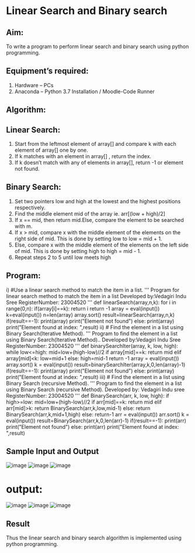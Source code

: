 # Linear Search and Binary search
## Aim:
To write a program to perform linear search and binary search using python programming.
## Equipment’s required:
1.	Hardware – PCs
2.	Anaconda – Python 3.7 Installation / Moodle-Code Runner
## Algorithm:
## Linear Search:
1.	Start from the leftmost element of array[] and compare k with each element of array[] one by one.
2.	If k matches with an element in array[] , return the index.
3.	If k doesn’t match with any of elements in array[], return -1 or element not found.
## Binary Search:
1.	Set two pointers low and high at the lowest and the highest positions respectively.
2.	Find the middle element mid of the array ie. arr[(low + high)/2]
3.	If x == mid, then return mid.Else, compare the element to be searched with m.
4.	If x > mid, compare x with the middle element of the elements on the right side of mid. This is done by setting low to low = mid + 1.
5.	Else, compare x with the middle element of the elements on the left side of mid. This is done by setting high to high = mid - 1.
6.	Repeat steps 2 to 5 until low meets high
## Program:
i)	#Use a linear search method to match the item in a list.
''' 
Program for linear search method to match the item in a list
Developed by:Vedagiri Indu Sree
RegisterNumber: 23004520
'''
def linearSearch(array,n,k):
    for i in range(0,n):
        if(array[i]==k):
            return i
    return -1
array = eval(input())
k=eval(input())
n=len(array)
array.sort()
result=linearSearch(array,n,k)
if(result==-1):
    print(array)
    print("Element not found")
else:
    print(array)
    print("Element found at index: ",result)
ii)	# Find the element in a list using Binary Search(Iterative Method).
''' 
Program to find the element in a list using Binary Search(Iterative Method)..
Developed by:Vedagiri Indu Sree
RegisterNumber: 23004520
'''
def binarySearchIter(array, k, low, high):
    while low<=high:
        mid=low+(high-low)//2
        if array[mid]==k:
            return mid
        elif array[mid]<k:
            low=mid+1
        else:
            high=mid-1
    return -1
array = eval(input())
array.sort()
k = eval(input())
result=binarySearchIter(array,k,0,len(array)-1)
if(result==-1):
    print(array)
    print("Element not found")
else:
    print(array)
    print("Element found at index: ",result)
iii)	# Find the element in a list using Binary Search (recursive Method).
''' 
Program to find the element in a list using Binary Search (recursive Method).
Developed by: Vedagiri Indu sree
RegisterNumber: 23004520
'''
def BinarySearch(arr, k, low, high):
    if high>=low:
        mid=low+(high-low)//2
        if arr[mid]==k:
            return mid
        elif arr[mid]>k:
            return BinarySearch(arr,k,low,mid-1)
        else:
            return BinarySearch(arr,k,mid+1,high)
    else:
        return-1
arr = eval(input())
arr.sort()
k = eval(input())
result=BinarySearch(arr,k,0,len(arr)-1)
if(result==-1):
    print(arr)
    print("Element not found")
else:
    print(arr)
    print("Element found at index: ",result)
## Sample Input and Output
![image](https://github.com/vedagiriindusree/Search-Algorithm/assets/149366776/62f80ec8-f394-4728-ac0e-632c8c9e2d64)
![image](https://github.com/vedagiriindusree/Search-Algorithm/assets/149366776/f0a20345-8a7a-4cb8-940d-695c6dc29029)
![image](https://github.com/vedagiriindusree/Search-Algorithm/assets/149366776/a60279c1-8bf8-487b-9446-c43c42f06170)
# output:
![image](https://github.com/vedagiriindusree/Search-Algorithm/assets/149366776/67d770ff-7c5d-43a4-8cf2-a97ffe7aed0b)
![image](https://github.com/vedagiriindusree/Search-Algorithm/assets/149366776/613c6cf1-b6fe-4876-bc27-4e7d15dfbb9d)
![image](https://github.com/vedagiriindusree/Search-Algorithm/assets/149366776/b9f4ef52-a0d5-4d20-8659-a4ff92ac8f24)

## Result
Thus the linear search and binary search algorithm is implemented using python programming.
